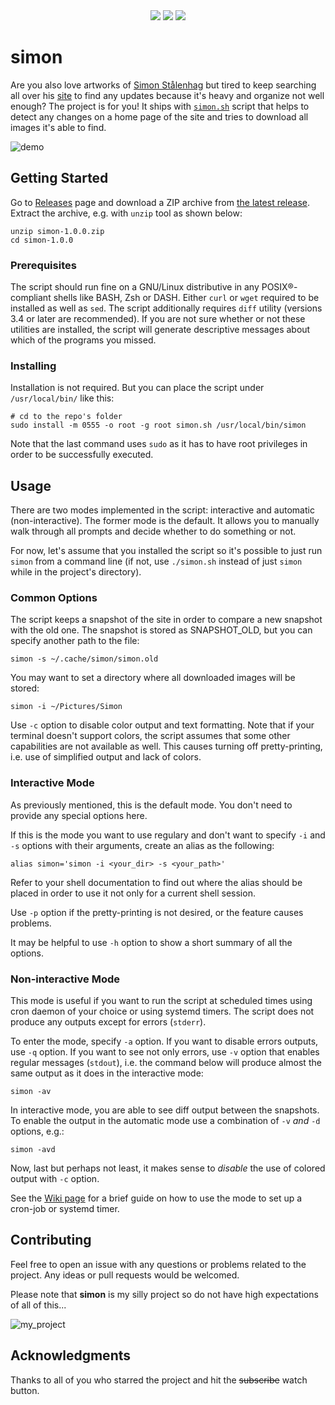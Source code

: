 <div align='center'>
  <div>
    <img src="https://forthebadge.com/images/badges/for-you.svg"/> 
    <img src="https://forthebadge.com/images/badges/built-with-love.svg"/> 
    <img src="https://forthebadge.com/images/badges/uses-badges.svg"/>
  </div>
</div>

# simon

Are you also love artworks of [Simon Stålenhag][twitter] but tired to keep
searching all over his [site][] to find any updates because it's heavy and
organize not well enough? The project is for you! It ships with
[`simon.sh`](simon.sh) script that helps to detect any changes on a home
page of the site and tries to download all images it's able to find.

![demo](https://user-images.githubusercontent.com/10958284/53890335-ec0dc500-401f-11e9-8121-20347c3fe89b.gif)

[twitter]: https://twitter.com/simonstalenhag?lang=en
[site]: http://simonstalenhag.se

## Getting Started

Go to [Releases][] page and download a ZIP archive from
[the latest release][]. Extract the archive, e.g. with `unzip` tool as shown
below:

```shell
unzip simon-1.0.0.zip
cd simon-1.0.0
```

[Releases]: https://github.com/7aitsev/simon/releases
[the latest release]: https://github.com/7aitsev/simon/releases/latest

### Prerequisites

The script should run fine on a GNU/Linux distributive in any POSIX®-compliant
shells like BASH, Zsh or DASH. Either `curl` or `wget` required to be
installed as well as `sed`. The script additionally requires `diff` utility
(versions 3.4 or later are recommended). If you are not sure whether or not
these utilities are installed, the script will generate descriptive messages
about which of the programs you missed.

### Installing

Installation is not required. But you can place the script under
`/usr/local/bin/` like this:

```shell
# cd to the repo's folder
sudo install -m 0555 -o root -g root simon.sh /usr/local/bin/simon
```

Note that the last command uses `sudo` as it has to have root privileges
in order to be successfully executed.

## Usage

There are two modes implemented in the script: interactive and
automatic (non-interactive). The former mode is the default. It allows you to
manually walk through all prompts and decide whether to do something or not.

For now, let's assume that you installed the script so it's possible to just
run `simon` from a command line (if not, use `./simon.sh` instead of just
`simon` while in the project's directory).

### Common Options

The script keeps a snapshot of the site in order to compare a new snapshot
with the old one. The snapshot is stored as SNAPSHOT_OLD, but you can
specify another path to the file:

```shell
simon -s ~/.cache/simon/simon.old
```

You may want to set a directory where all downloaded images will be stored:

```shell
simon -i ~/Pictures/Simon
```

Use `-c` option to disable color output and text formatting. Note that if
your terminal doesn't support colors, the script assumes that some other
capabilities are not available as well. This causes turning off
pretty-printing, i.e. use of simplified output and lack of colors.

### Interactive Mode

As previously mentioned, this is the default mode. You don't need to provide
any special options here.

If this is the mode you want to use regulary and don't want to specify
`-i` and `-s` options with their arguments, create an alias as the following:

```shell
alias simon='simon -i <your_dir> -s <your_path>'
```

Refer to your shell documentation to find out where the alias should be
placed in order to use it not only for a current shell session.

Use `-p` option if the pretty-printing is not desired, or the feature causes
problems.

It may be helpful to use `-h` option to show a short summary of all the
options.

### Non-interactive Mode

This mode is useful if you want to run the script at scheduled times using
cron daemon of your choice or using systemd timers. The script does not
produce any outputs except for errors (`stderr`).

To enter the mode, specify `-a` option. If you want to disable errors outputs,
use `-q` option. If you want to see not only errors, use `-v` option
that enables regular messages (`stdout`), i.e. the command below will produce
almost the same output as it does in the interactive mode:

```
simon -av
```

In interactive mode, you are able to see diff output between the snapshots. To
enable the output in the automatic mode use a combination of `-v` *and* `-d`
options, e.g.:

```
simon -avd
```

Now, last but perhaps not least, it makes sense to *disable* the use of
colored output with `-c` option.

See the [Wiki page][] for a brief guide on how to use the mode to set up a
cron-job or systemd timer.

[Wiki page]: https://github.com/7aitsev/simon/wiki/Set-up-the-Script-to-Run-Periodically

## Contributing

Feel free to open an issue with any questions or problems related to the
project. Any ideas or pull requests would be welcomed.

Please note that **simon** is my silly project so do not have high
expectations of all of this...

![my_project](https://user-images.githubusercontent.com/10958284/53481312-da06b200-3a74-11e9-8137-d333d534d516.jpg)

## Acknowledgments

Thanks to all of you who starred the project and hit the ~~subscribe~~ watch
button.
